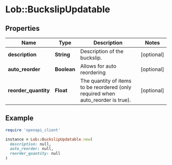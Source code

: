 # Lob::BuckslipUpdatable

## Properties

| Name | Type | Description | Notes |
| ---- | ---- | ----------- | ----- |
| **description** | **String** | Description of the buckslip. | [optional] |
| **auto_reorder** | **Boolean** | Allows for auto reordering | [optional] |
| **reorder_quantity** | **Float** | The quantity of items to be reordered (only required when auto_reorder is true). | [optional] |

## Example

```ruby
require 'openapi_client'

instance = Lob::BuckslipUpdatable.new(
  description: null,
  auto_reorder: null,
  reorder_quantity: null
)
```

